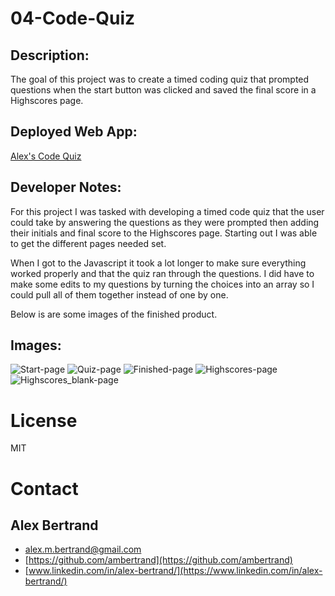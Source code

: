 # 04-Code-Quiz

## Description: 
The goal of this project was to create a timed coding quiz that prompted questions when the start button was clicked and saved the final score in a Highscores page.

## Deployed Web App: 
[Alex's Code Quiz](https://ambertrand.github.io/04-Code-Quiz/)

## Developer Notes: 
For this project I was tasked with developing a timed code quiz that the user could take by answering the questions as they were prompted then adding their initials and final score to the Highscores page.  Starting out I was able to get the different pages needed set.

When I got to the Javascript it took a lot longer to make sure everything worked properly and that the quiz ran through the questions.  I did have to make some edits to my questions by turning the choices into an array so I could pull all of them together instead of one by one.

Below is are some images of the finished product.

## Images:
![Start-page](https://user-images.githubusercontent.com/65721950/87866712-06192080-c953-11ea-98c9-6802fc5fe244.png)
![Quiz-page](https://user-images.githubusercontent.com/65721950/87866713-09141100-c953-11ea-97a0-152b34847722.png)
![Finished-page](https://user-images.githubusercontent.com/65721950/87866716-0c0f0180-c953-11ea-96d0-585f321e2105.png)
![Highscores-page](https://user-images.githubusercontent.com/65721950/87866717-0e715b80-c953-11ea-98c7-10cf38358a6b.png)
![Highscores_blank-page](https://user-images.githubusercontent.com/65721950/87866718-0fa28880-c953-11ea-9757-df1185685c4c.png)

# License
MIT

# Contact

## Alex Bertrand
* [alex.m.bertrand@gmail.com](alex.m.bertrand@gmail.com)
* [https://github.com/ambertrand](https://github.com/ambertrand)
* [www.linkedin.com/in/alex-bertrand/](https://www.linkedin.com/in/alex-bertrand/)